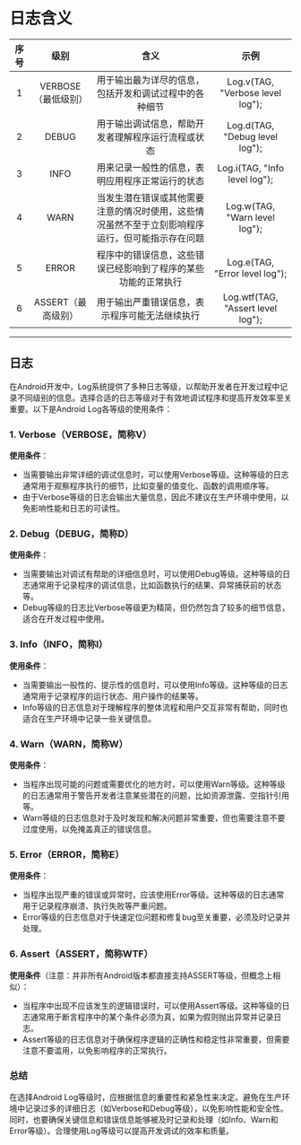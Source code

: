# 日志含义

|序号|级别|含义|示例|
|:-:|:-:|:-:|:-:|
|1|VERBOSE（最低级别）|用于输出最为详尽的信息，包括开发和调试过程中的各种细节|Log.v(TAG, "Verbose level log");|
|2|DEBUG|用于输出调试信息，帮助开发者理解程序运行流程或状态|Log.d(TAG, "Debug level log");|
|3|INFO|用来记录一般性的信息，表明应用程序正常运行的状态|Log.i(TAG, "Info level log");|
|4|WARN|当发生潜在错误或其他需要注意的情况时使用，这些情况虽然不至于立刻影响程序运行，但可能指示存在问题|Log.w(TAG, "Warn level log");|
|5|ERROR|程序中的错误信息，这些错误已经影响到了程序的某些功能的正常执行|Log.e(TAG, "Error level log");|
|6|ASSERT（最高级别）|用于输出严重错误信息，表示程序可能无法继续执行|Log.wtf(TAG, "Assert level log");|

---

## 日志

在Android开发中，Log系统提供了多种日志等级，以帮助开发者在开发过程中记录不同级别的信息。选择合适的日志等级对于有效地调试程序和提高开发效率至关重要。以下是Android Log各等级的使用条件：

### 1. Verbose（VERBOSE，简称V）

**使用条件**：

- 当需要输出非常详细的调试信息时，可以使用Verbose等级。这种等级的日志通常用于观察程序执行的细节，比如变量的值变化、函数的调用顺序等。
- 由于Verbose等级的日志会输出大量信息，因此不建议在生产环境中使用，以免影响性能和日志的可读性。

### 2. Debug（DEBUG，简称D）

**使用条件**：

- 当需要输出对调试有帮助的详细信息时，可以使用Debug等级。这种等级的日志通常用于记录程序的调试信息，比如函数执行的结果、异常捕获前的状态等。
- Debug等级的日志比Verbose等级更为精简，但仍然包含了较多的细节信息，适合在开发过程中使用。

### 3. Info（INFO，简称I）

**使用条件**：

- 当需要输出一般性的、提示性的信息时，可以使用Info等级。这种等级的日志通常用于记录程序的运行状态、用户操作的结果等。
- Info等级的日志信息对于理解程序的整体流程和用户交互非常有帮助，同时也适合在生产环境中记录一些关键信息。

### 4. Warn（WARN，简称W）

**使用条件**：

- 当程序出现可能的问题或需要优化的地方时，可以使用Warn等级。这种等级的日志通常用于警告开发者注意某些潜在的问题，比如资源泄露、空指针引用等。
- Warn等级的日志信息对于及时发现和解决问题非常重要，但也需要注意不要过度使用，以免掩盖真正的错误信息。

### 5. Error（ERROR，简称E）

**使用条件**：

- 当程序出现严重的错误或异常时，应该使用Error等级。这种等级的日志通常用于记录程序崩溃、执行失败等严重问题。
- Error等级的日志信息对于快速定位问题和修复bug至关重要，必须及时记录并处理。

### 6. Assert（ASSERT，简称WTF）

**使用条件**（注意：并非所有Android版本都直接支持ASSERT等级，但概念上相似）：

- 当程序中出现不应该发生的逻辑错误时，可以使用Assert等级。这种等级的日志通常用于断言程序中的某个条件必须为真，如果为假则抛出异常并记录日志。
- Assert等级的日志信息对于确保程序逻辑的正确性和稳定性非常重要，但需要注意不要滥用，以免影响程序的正常执行。

### 总结

在选择Android Log等级时，应根据信息的重要性和紧急性来决定。避免在生产环境中记录过多的详细日志（如Verbose和Debug等级），以免影响性能和安全性。同时，也要确保关键信息和错误信息能够被及时记录和处理（如Info、Warn和Error等级）。合理使用Log等级可以提高开发调试的效率和质量。
